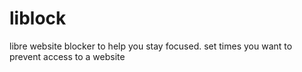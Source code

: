 # liblock
libre website blocker to help you stay focused. set times you want to prevent access to a website
